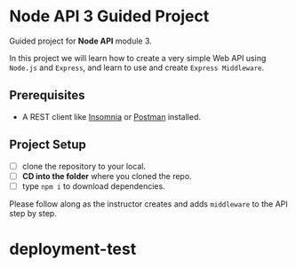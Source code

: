 # Node API 3 Guided Project

Guided project for **Node API** module 3.

In this project we will learn how to create a very simple Web API using `Node.js` and `Express`, and learn to use and create `Express Middleware`.

## Prerequisites

- A REST client like [Insomnia](https://insomnia.rest/download/) or [Postman](https://www.getpostman.com/downloads/) installed.

## Project Setup

- [ ] clone the repository to your local.
- [ ] **CD into the folder** where you cloned the repo.
- [ ] type `npm i` to download dependencies.

Please follow along as the instructor creates and adds `middleware` to the API step by step.
# deployment-test
